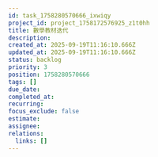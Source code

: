 ```yaml
---
id: task_1758280570666_ixwiqy
project_id: project_1758172576925_z1t0hh
title: 數學教材迭代
description: 
created_at: 2025-09-19T11:16:10.666Z
updated_at: 2025-09-19T11:16:10.666Z
status: backlog
priority: 3
position: 1758280570666
tags: []
due_date: 
completed_at: 
recurring: 
focus_exclude: false
estimate: 
assignee: 
relations:
  links: []
---
```


